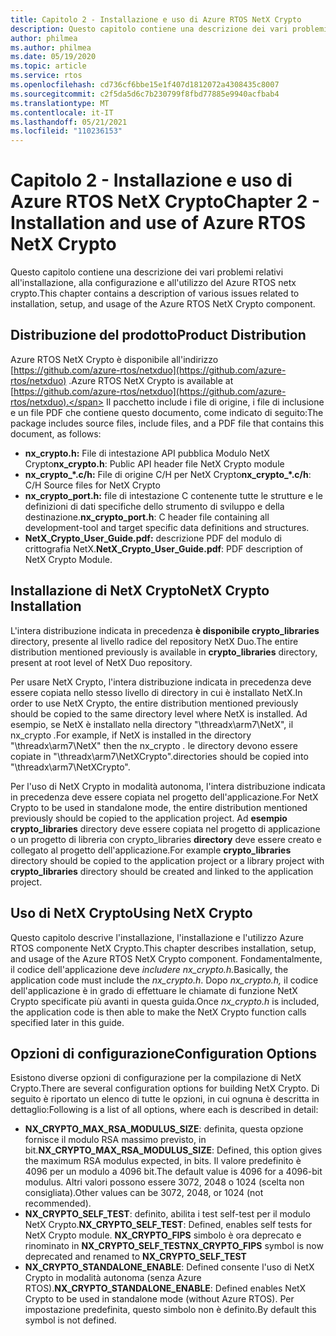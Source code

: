 ```yaml
---
title: Capitolo 2 - Installazione e uso di Azure RTOS NetX Crypto
description: Questo capitolo contiene una descrizione dei vari problemi relativi all'installazione, alla configurazione e all'utilizzo del componente NetX Crypto.
author: philmea
ms.author: philmea
ms.date: 05/19/2020
ms.topic: article
ms.service: rtos
ms.openlocfilehash: cd736cf6bbe15e1f407d1812072a4308435c8007
ms.sourcegitcommit: c2f5da5d6c7b230799f8fbd77885e9940acfbab4
ms.translationtype: MT
ms.contentlocale: it-IT
ms.lasthandoff: 05/21/2021
ms.locfileid: "110236153"
---
```

# <a name="chapter-2---installation-and-use-of-azure-rtos-netx-crypto"></a><span data-ttu-id="c1c32-103">Capitolo 2 - Installazione e uso di Azure RTOS NetX Crypto</span><span class="sxs-lookup"><span data-stu-id="c1c32-103">Chapter 2 - Installation and use of Azure RTOS NetX Crypto</span></span>

<span data-ttu-id="c1c32-104">Questo capitolo contiene una descrizione dei vari problemi relativi all'installazione, alla configurazione e all'utilizzo del Azure RTOS netx crypto.</span><span class="sxs-lookup"><span data-stu-id="c1c32-104">This chapter contains a description of various issues related to installation, setup, and usage of the Azure RTOS NetX Crypto component.</span></span>

## <a name="product-distribution"></a><span data-ttu-id="c1c32-105">Distribuzione del prodotto</span><span class="sxs-lookup"><span data-stu-id="c1c32-105">Product Distribution</span></span>

<span data-ttu-id="c1c32-106">Azure RTOS NetX Crypto è disponibile all'indirizzo [https://github.com/azure-rtos/netxduo](https://github.com/azure-rtos/netxduo) .</span><span class="sxs-lookup"><span data-stu-id="c1c32-106">Azure RTOS NetX Crypto is available at [https://github.com/azure-rtos/netxduo](https://github.com/azure-rtos/netxduo).</span></span> <span data-ttu-id="c1c32-107">Il pacchetto include i file di origine, i file di inclusione e un file PDF che contiene questo documento, come indicato di seguito:</span><span class="sxs-lookup"><span data-stu-id="c1c32-107">The package includes source files, include files, and a PDF file that contains this document, as follows:</span></span>

- <span data-ttu-id="c1c32-108">**nx_crypto.h:** File di intestazione API pubblica Modulo NetX Crypto</span><span class="sxs-lookup"><span data-stu-id="c1c32-108">**nx_crypto.h**: Public API header file NetX Crypto module</span></span>
- <span data-ttu-id="c1c32-109">**nx_crypto_\*.c/h:** File di origine C/H per NetX Crypto</span><span class="sxs-lookup"><span data-stu-id="c1c32-109">**nx_crypto_\*.c/h**: C/H Source files for NetX Crypto</span></span>
- <span data-ttu-id="c1c32-110">**nx_crypto_port.h:** file di intestazione C contenente tutte le strutture e le definizioni di dati specifiche dello strumento di sviluppo e della destinazione.</span><span class="sxs-lookup"><span data-stu-id="c1c32-110">**nx_crypto_port.h**: C header file containing all development-tool and target specific data definitions and structures.</span></span>
- <span data-ttu-id="c1c32-111">**NetX_Crypto_User_Guide.pdf:** descrizione PDF del modulo di crittografia NetX.</span><span class="sxs-lookup"><span data-stu-id="c1c32-111">**NetX_Crypto_User_Guide.pdf**: PDF description of NetX Crypto Module.</span></span>

## <a name="netx-crypto-installation"></a><span data-ttu-id="c1c32-112">Installazione di NetX Crypto</span><span class="sxs-lookup"><span data-stu-id="c1c32-112">NetX Crypto Installation</span></span>

<span data-ttu-id="c1c32-113">L'intera distribuzione indicata in precedenza **è disponibile crypto_libraries** directory, presente al livello radice del repository NetX Duo.</span><span class="sxs-lookup"><span data-stu-id="c1c32-113">The entire distribution mentioned previously is available in **crypto_libraries** directory, present at root level of NetX Duo repository.</span></span>

<span data-ttu-id="c1c32-114">Per usare NetX Crypto, l'intera distribuzione indicata in precedenza deve essere copiata nello stesso livello di directory in cui è installato NetX.</span><span class="sxs-lookup"><span data-stu-id="c1c32-114">In order to use NetX Crypto, the entire distribution mentioned previously should be copied to the same directory level where NetX is installed.</span></span> <span data-ttu-id="c1c32-115">Ad esempio, se NetX è installato nella directory "\threadx\arm7\NetX", il nx_crypto *.*</span><span class="sxs-lookup"><span data-stu-id="c1c32-115">For example, if NetX is installed in the directory "\threadx\arm7\NetX" then the nx_crypto *.*</span></span> <span data-ttu-id="c1c32-116">le directory devono essere copiate in "\threadx\arm7\NetXCrypto".</span><span class="sxs-lookup"><span data-stu-id="c1c32-116">directories should be copied into "\threadx\arm7\NetXCrypto".</span></span>

<span data-ttu-id="c1c32-117">Per l'uso di NetX Crypto in modalità autonoma, l'intera distribuzione indicata in precedenza deve essere copiata nel progetto dell'applicazione.</span><span class="sxs-lookup"><span data-stu-id="c1c32-117">For NetX Crypto to be used in standalone mode, the entire distribution mentioned previously should be copied to the application project.</span></span> <span data-ttu-id="c1c32-118">Ad **esempio crypto_libraries** directory deve essere copiata nel progetto di applicazione o un progetto di libreria con crypto_libraries **directory** deve essere creato e collegato al progetto dell'applicazione.</span><span class="sxs-lookup"><span data-stu-id="c1c32-118">For example **crypto_libraries** directory should be copied to the application project or a library project with **crypto_libraries** directory should be created and linked to the application project.</span></span> 

## <a name="using-netx-crypto"></a><span data-ttu-id="c1c32-119">Uso di NetX Crypto</span><span class="sxs-lookup"><span data-stu-id="c1c32-119">Using NetX Crypto</span></span>

<span data-ttu-id="c1c32-120">Questo capitolo descrive l'installazione, l'installazione e l'utilizzo Azure RTOS componente NetX Crypto.</span><span class="sxs-lookup"><span data-stu-id="c1c32-120">This chapter describes installation, setup, and usage of the Azure RTOS NetX Crypto component.</span></span> <span data-ttu-id="c1c32-121">Fondamentalmente, il codice dell'applicazione deve *includere nx_crypto.h.*</span><span class="sxs-lookup"><span data-stu-id="c1c32-121">Basically, the application code must include the *nx_crypto.h*.</span></span>  <span data-ttu-id="c1c32-122">Dopo *nx_crypto.h,* il codice dell'applicazione è in grado di effettuare le chiamate di funzione NetX Crypto specificate più avanti in questa guida.</span><span class="sxs-lookup"><span data-stu-id="c1c32-122">Once *nx_crypto.h* is included, the application code is then able to make the NetX Crypto function calls specified later in this guide.</span></span>

## <a name="configuration-options"></a><span data-ttu-id="c1c32-123">Opzioni di configurazione</span><span class="sxs-lookup"><span data-stu-id="c1c32-123">Configuration Options</span></span>

<span data-ttu-id="c1c32-124">Esistono diverse opzioni di configurazione per la compilazione di NetX Crypto.</span><span class="sxs-lookup"><span data-stu-id="c1c32-124">There are several configuration options for building NetX Crypto.</span></span> <span data-ttu-id="c1c32-125">Di seguito è riportato un elenco di tutte le opzioni, in cui ognuna è descritta in dettaglio:</span><span class="sxs-lookup"><span data-stu-id="c1c32-125">Following is a list of all options, where each is described in detail:</span></span>

- <span data-ttu-id="c1c32-126">**NX_CRYPTO_MAX_RSA_MODULUS_SIZE**: definita, questa opzione fornisce il modulo RSA massimo previsto, in bit.</span><span class="sxs-lookup"><span data-stu-id="c1c32-126">**NX_CRYPTO_MAX_RSA_MODULUS_SIZE**: Defined, this option gives the maximum RSA modulus expected, in bits.</span></span> <span data-ttu-id="c1c32-127">Il valore predefinito è 4096 per un modulo a 4096 bit.</span><span class="sxs-lookup"><span data-stu-id="c1c32-127">The default value is 4096 for a 4096-bit modulus.</span></span> <span data-ttu-id="c1c32-128">Altri valori possono essere 3072, 2048 o 1024 (scelta non consigliata).</span><span class="sxs-lookup"><span data-stu-id="c1c32-128">Other values can be 3072, 2048, or 1024 (not recommended).</span></span>
- <span data-ttu-id="c1c32-129">**NX_CRYPTO_SELF_TEST**: definito, abilita i test self-test per il modulo NetX Crypto.</span><span class="sxs-lookup"><span data-stu-id="c1c32-129">**NX_CRYPTO_SELF_TEST**: Defined, enables self tests for NetX Crypto module.</span></span> <span data-ttu-id="c1c32-130">**NX_CRYPTO_FIPS** simbolo è ora deprecato e rinominato in **NX_CRYPTO_SELF_TEST**</span><span class="sxs-lookup"><span data-stu-id="c1c32-130">**NX_CRYPTO_FIPS** symbol is now deprecated and renamed to **NX_CRYPTO_SELF_TEST**</span></span>
- <span data-ttu-id="c1c32-131">**NX_CRYPTO_STANDALONE_ENABLE**: Defined consente l'uso di NetX Crypto in modalità autonoma (senza Azure RTOS).</span><span class="sxs-lookup"><span data-stu-id="c1c32-131">**NX_CRYPTO_STANDALONE_ENABLE**: Defined enables NetX Crypto to be used in standalone mode (without Azure RTOS).</span></span> <span data-ttu-id="c1c32-132">Per impostazione predefinita, questo simbolo non è definito.</span><span class="sxs-lookup"><span data-stu-id="c1c32-132">By default this symbol is not defined.</span></span>
